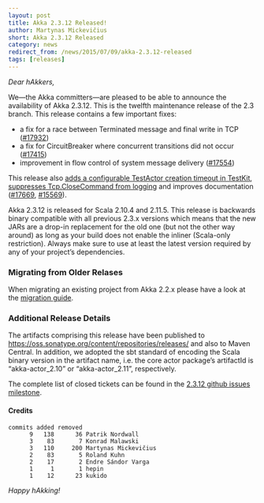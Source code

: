 ```yaml
---
layout: post
title: Akka 2.3.12 Released!
author: Martynas Mickevičius
short: Akka 2.3.12 Released
category: news
redirect_from: /news/2015/07/09/akka-2.3.12-released
tags: [releases]
---
```


*Dear hAkkers,*

We—the Akka committers—are pleased to be able to announce the availability of Akka 2.3.12. This is the twelfth maintenance release of the 2.3 branch. This release contains a few important fixes:

 - a fix for a race between Terminated message and final write in TCP ([#17932](https://github.com/akka/akka/issues/17932))
 - a fix for CircuitBreaker where concurrent transitions did not occur ([#17415](https://github.com/akka/akka/issues/17415))
 - improvement in flow control of system message delivery ([#17554](https://github.com/akka/akka/issues/17554))

This release also [adds a configurable TestActor creation timeout in TestKit](https://github.com/akka/akka/issues/17711), [suppresses Tcp.CloseCommand from logging](https://github.com/akka/akka/issues/17572) and improves documentation ([#17669](https://github.com/akka/akka/issues/17669), [#15569](https://github.com/akka/akka/issues/15569)).

Akka 2.3.12 is released for Scala 2.10.4 and 2.11.5. This release is backwards binary compatible with all previous 2.3.x versions which means that the new JARs are a drop-in replacement for the old one (but not the other way around) as long as your build does not enable the inliner (Scala-only restriction). Always make sure to use at least the latest version required by any of your project’s dependencies.

### Migrating from Older Relases ###

When migrating an existing project from Akka 2.2.x please have a look at the [migration guide](http://doc.akka.io/docs/akka/2.3.11/project/migration-guide-2.2.x-2.3.x.html).

### Additional Release Details ###

The artifacts comprising this release have been published to https://oss.sonatype.org/content/repositories/releases/ and also to Maven Central. In addition, we adopted the sbt standard of encoding the Scala binary version in the artifact name, i.e. the core actor package’s artifactId is “akka-actor_2.10” or “akka-actor_2.11”, respectively.

The complete list of closed tickets can be found in the [2.3.12 github issues milestone](https://github.com/akka/akka/issues?q=milestone%3A2.3.12).

#### Credits ####

    commits added removed
          9   138      36 Patrik Nordwall
          3    83       7 Konrad Malawski
          3   110     200 Martynas Mickevičius
          2    83       5 Roland Kuhn
          2    17       2 Endre Sándor Varga
          1     1       1 hepin
          1    12      23 kukido

*Happy hAkking!*